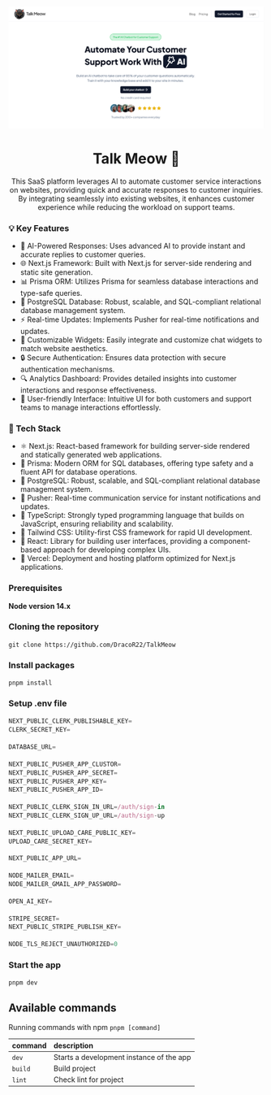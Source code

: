 <div>
  <img src="/public/talkmeow.png">
  <h1 align="center">Talk Meow 🦄</h1>
</div>

<p align="center">
  This SaaS platform leverages AI to automate customer service interactions on websites, providing quick and accurate responses to customer inquiries. By integrating seamlessly into existing websites, it enhances customer experience while reducing the workload on support teams.
</p>

### 💡 Key Features

- 🧠 AI-Powered Responses: Uses advanced AI to provide instant and accurate replies to customer queries.
- 🌐 Next.js Framework: Built with Next.js for server-side rendering and static site generation.
- 📊 Prisma ORM: Utilizes Prisma for seamless database interactions and type-safe queries.
- 🐘 PostgreSQL Database: Robust, scalable, and SQL-compliant relational database management system.
- ⚡ Real-time Updates: Implements Pusher for real-time notifications and updates.
- 🧩 Customizable Widgets: Easily integrate and customize chat widgets to match website aesthetics.
- 🔒 Secure Authentication: Ensures data protection with secure authentication mechanisms.
- 🔍 Analytics Dashboard: Provides detailed insights into customer interactions and response effectiveness.
- 🎨 User-friendly Interface: Intuitive UI for both customers and support teams to manage interactions effortlessly.

### 🔧 Tech Stack

- ⚛️ Next.js: React-based framework for building server-side rendered and statically generated web applications.
- 🌿 Prisma: Modern ORM for SQL databases, offering type safety and a fluent API for database operations.
- 🐘 PostgreSQL: Robust, scalable, and SQL-compliant relational database management system.
- 🔗 Pusher: Real-time communication service for instant notifications and updates.
- 🦾 TypeScript: Strongly typed programming language that builds on JavaScript, ensuring reliability and scalability.
- 🎉 Tailwind CSS: Utility-first CSS framework for rapid UI development.
- 🧩 React: Library for building user interfaces, providing a component-based approach for developing complex UIs.
- 🚀 Vercel: Deployment and hosting platform optimized for Next.js applications.

### Prerequisites

**Node version 14.x**

### Cloning the repository

```shell
git clone https://github.com/DracoR22/TalkMeow
```

### Install packages

```shell
pnpm install
```

### Setup .env file

```js
NEXT_PUBLIC_CLERK_PUBLISHABLE_KEY=
CLERK_SECRET_KEY=

DATABASE_URL=

NEXT_PUBLIC_PUSHER_APP_CLUSTOR=
NEXT_PUBLIC_PUSHER_APP_SECRET=
NEXT_PUBLIC_PUSHER_APP_KEY=
NEXT_PUBLIC_PUSHER_APP_ID=

NEXT_PUBLIC_CLERK_SIGN_IN_URL=/auth/sign-in
NEXT_PUBLIC_CLERK_SIGN_UP_URL=/auth/sign-up

NEXT_PUBLIC_UPLOAD_CARE_PUBLIC_KEY=
UPLOAD_CARE_SECRET_KEY=

NEXT_PUBLIC_APP_URL=

NODE_MAILER_EMAIL=
NODE_MAILER_GMAIL_APP_PASSWORD=

OPEN_AI_KEY=

STRIPE_SECRET=
NEXT_PUBLIC_STRIPE_PUBLISH_KEY=

NODE_TLS_REJECT_UNAUTHORIZED=0
```

### Start the app

```shell
pnpm dev
```

## Available commands

Running commands with npm `pnpm [command]`

| command | description                              |
| :------ | :--------------------------------------- |
| `dev`   | Starts a development instance of the app |
| `build` | Build project                            |
| `lint`  | Check lint for project                   |